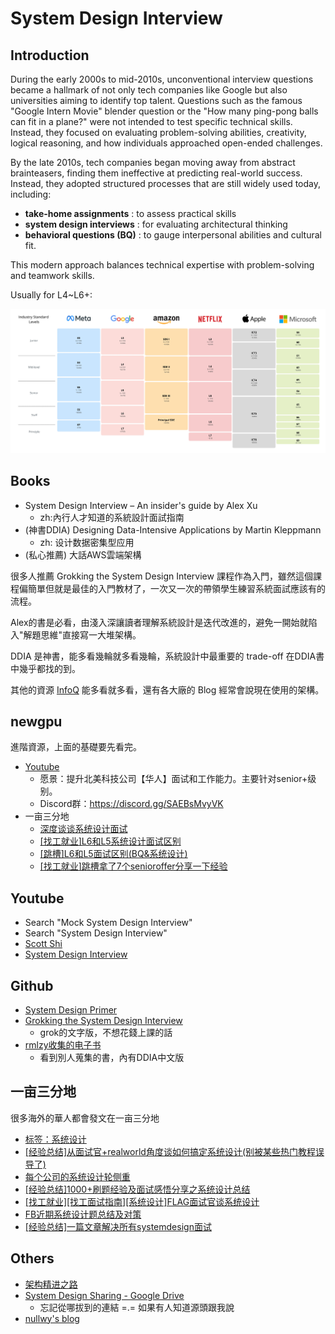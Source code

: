# System Design Interview

## Introduction

During the early 2000s to mid-2010s, unconventional interview questions became a hallmark of not only tech companies like Google but also universities aiming to identify top talent. Questions such as the famous "Google Intern Movie" blender question or the "How many ping-pong balls can fit in a plane?" were not intended to test specific technical skills. Instead, they focused on evaluating problem-solving abilities, creativity, logical reasoning, and how individuals approached open-ended challenges.

By the late 2010s, tech companies began moving away from abstract brainteasers, finding them ineffective at predicting real-world success. Instead, they adopted structured processes that are still widely used today, including:
* **take-home assignments** : to assess practical skills 
* **system design interviews** : for evaluating architectural thinking
* **behavioral questions (BQ)** : to gauge interpersonal abilities and cultural fit.

This modern approach balances technical expertise with problem-solving and teamwork skills.

Usually for L4~L6+: 

![](./faang-leveling.webp)



## Books

* System Design Interview – An insider's guide by Alex Xu 
  * zh:內行人才知道的系統設計面試指南
* (神書DDIA) Designing Data-Intensive Applications by Martin Kleppmann 
  * zh: 设计数据密集型应用
* (私心推薦) 大話AWS雲端架構

很多人推薦 Grokking the System Design Interview 課程作為入門，雖然這個課程偏簡單但就是最佳的入門教材了，一次又一次的帶領學生練習系統面試應該有的流程。

Alex的書是必看，由淺入深讓讀者理解系統設計是迭代改進的，避免一開始就陷入"解題思維"直接寫一大堆架構。

DDIA 是神書，能多看幾輪就多看幾輪，系統設計中最重要的 trade-off 在DDIA書中幾乎都找的到。

其他的資源 [InfoQ](https://www.youtube.com/@infoq) 能多看就多看，還有各大廠的 Blog 經常會說現在使用的架構。

## newgpu

進階資源，上面的基礎要先看完。

* [Youtube](https://www.youtube.com/@newgpu-sys-design/videos)
  * 愿景：提升北美科技公司【华人】面试和工作能力。主要针对senior+级别。
  * Discord群：https://discord.gg/SAEBsMvyVK
* 一亩三分地
  * [深度谈谈系统设计面试](https://www.1point3acres.com/bbs/thread-1061024-1-1.html)
  * [ [找工就业]L6和L5系统设计面试区别 ](https://www.1point3acres.com/bbs/thread-1054990-1-1.html)
  * [ [跳槽]L6和L5面试区别(BQ&系统设计) ](https://www.1point3acres.com/bbs/thread-1055577-1-1.html)
  * [ [找工就业]跳槽拿了7个senioroffer分享一下经验 ](https://www.1point3acres.com/bbs/thread-768263-1-1.html)


## Youtube 

* Search "Mock System Design Interview"
* Search "System Design Interview"
* [Scott Shi](https://www.youtube.com/@ScottShiCS/videos)
* [System Design Interview](https://www.youtube.com/@SystemDesignInterview/videos)

## Github
* [System Design Primer](https://github.com/donnemartin/system-design-primer)
* [Grokking the System Design Interview](https://github.com/sharanyaa/grok_sdi_educative)
  * grok的文字版，不想花錢上課的話
* [rmlzy收集的电子书](https://github.com/rmlzy/my-ebook)
  * 看到別人蒐集的書，內有DDIA中文版

## 一亩三分地

很多海外的華人都會發文在一亩三分地

* [标签：系统设计](https://www.1point3acres.com/bbs/tag-20-1.html)
* [ [经验总结]从面试官+realworld角度谈如何搞定系统设计(别被某些热门教程误导了) ](https://www.1point3acres.com/bbs/thread-1086103-1-1.html)
* [每个公司的系统设计轮侧重](https://www.1point3acres.com/bbs/forum.php?mod=redirect&goto=findpost&ptid=581118&pid=9601655)
* [ [经验总结]1000+刷题经验及面试感悟分享之系统设计总结 ](https://www.1point3acres.com/bbs/thread-771667-1-1.html)
* [ [找工就业][找工面试指南][系统设计]FLAG面试官谈系统设计 ](https://www.1point3acres.com/bbs/thread-763014-1-1.html)
* [FB近期系统设计题总结及对策](https://www.1point3acres.com/bbs/thread-680958-1-1.html)
* [ [经验总结]一篇文章解决所有systemdesign面试 ](https://www.1point3acres.com/bbs/thread-559285-1-1.html)


## Others
* [架构精进之路](https://my.oschina.net/jiagoujingjin)
* [System Design Sharing - Google Drive](https://drive.google.com/drive/u/0/folders/1XtU3k1jyl8l47FJ6ScllqcTQaQMOec5z)
  * 忘記從哪拔到的連結 =.= 如果有人知道源頭跟我說
* [nullwy's blog](https://nullwy.me/categories/%E6%9E%B6%E6%9E%84/)
